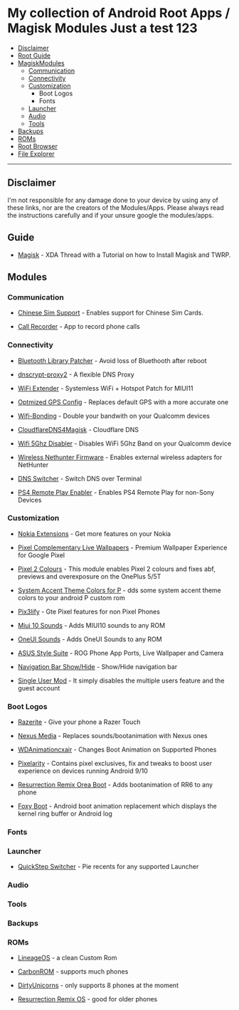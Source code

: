 # My collection of Android Root Apps / Magisk Modules Just a test 123

  - [Disclaimer](#Disclaimer)
  - [Root Guide](#Guide)
  - [MagiskModules](#Modules)
	- [Communication](#Communication)
	- [Connectivity](#Connectivity)
	- [Customization](#customizationM)
		- Boot Logos
		- Fonts
	- [Launcher](#Launcher)
	- [Audio](#Audio)
	- [Tools](#Tools)
  - [Backups](#backups)
  - [ROMs](#ROMs)
  - [Root Browser](#Explorer)
  - [File Explorer](#FExplorer)
  ---

  ## Disclaimer
  I'm not responsible for any damage done to your device by using any of these links, nor are the creators of the Modules/Apps.
  Please always read the instructions carefully and if your unsure google the modules/apps.


  ## Guide

  * [Magisk](https://www.xda-developers.com/how-to-install-magisk/) - XDA Thread with a Tutorial on how to Install Magisk and TWRP.

  ## Modules



  ### Communication

  * [Chinese Sim Support](https://github.com/Magisk-Modules-Repo/chinese_sim_supporter) - Enables support for Chinese Sim Cards.

  * [Call Recorder](https://github.com/Magisk-Modules-Repo/callrecorder-skvalex) - App to record phone calls


  ### Connectivity

  * [Bluetooth Library Patcher](https://github.com/Magisk-Modules-Repo/BluetoothLibraryPatcher) - Avoid loss of Bluethooth after reboot

  * [dnscrypt-proxy2](https://github.com/Magisk-Modules-Repo/dnscrypt-proxy2) - A flexible DNS Proxy

  * [WiFi Extender](https://github.com/Magisk-Modules-Repo/WiFi_Extender) - Systemless WiFi + Hotspot Patch for MIUI11

  * [Optmized GPS Config](https://github.com/Magisk-Modules-Repo/optmizedgpsconf) - Replaces default GPS with a more accurate one

  * [Wifi-Bonding](https://github.com/Magisk-Modules-Repo/wifi-bonding) - Double your bandwith on your Qualcomm devices

  * [CloudflareDNS4Magisk](https://github.com/Magisk-Modules-Repo/CloudflareDNS4Magisk) - Cloudflare DNS

  * [Wifi 5Ghz Disabler](https://github.com/Magisk-Modules-Repo/wifi5ghzdisabler) - Disables WiFi 5Ghz Band on your Qualcomm device

  * [Wireless Nethunter Firmware](https://github.com/Magisk-Modules-Repo/wirelessFirmware) - Enables external wireless adapters for NetHunter

  * [DNS Switcher](https://github.com/Magisk-Modules-Repo/dns_switch) - Switch DNS over Terminal

  * [PS4 Remote Play Enabler](https://github.com/Magisk-Modules-Repo/PS4RE) - Enables PS4 Remote Play for non-Sony Devices

  ### Customization

   * [Nokia Extensions](https://github.com/Magisk-Modules-Repo/nokia-extensions) - Get more features on your Nokia

  * [Pixel Complementary Live Wallpapers](https://github.com/Magisk-Modules-Repo/pixel-complementary-live-wallpapers) - Premium Wallpaper Experience for Google Pixel

  * [Pixel 2 Colours](https://github.com/Magisk-Modules-Repo/pixel2colours) - This module enables Pixel 2 colours and fixes abf, previews and overexposure on the OnePlus 5/5T

 * [System Accent Theme Colors for P](https://github.com/Magisk-Modules-Repo/sap#system-accent-theme-colors-for-p) - dds some system accent theme colors to your android P custom rom

 * [Pix3lify](https://github.com/Magisk-Modules-Repo/Pix3lify) - Gte Pixel features for non Pixel Phones

 * [Miui 10 Sounds](https://github.com/Magisk-Modules-Repo/miui-10-sounds) - Adds MIUI10 sounds to any ROM

 * [OneUI Sounds](https://github.com/Magisk-Modules-Repo/OneUISounds) - Adds OneUI Sounds to any ROM

 * [ASUS Style Suite](https://github.com/Magisk-Modules-Repo/ASUS-Style-Suite) - ROG Phone App Ports, Live Wallpaper and Camera

 * [Navigation Bar Show/Hide](https://github.com/Magisk-Modules-Repo/navbar-overlay) - Show/Hide navigation bar

 * [Single User Mod](https://github.com/Magisk-Modules-Repo/single-user) - It simply disables the multiple users feature and the guest account

  ### Boot Logos

  * [Razerite](https://github.com/Magisk-Modules-Repo/Razerite) - Give your phone a Razer Touch

  * [Nexus Media](https://github.com/Magisk-Modules-Repo/nexusmedia) - Replaces sounds/bootanimation with Nexus ones

  * [WDAnimationcxair](https://github.com/Magisk-Modules-Repo/WDAnimationcxair) - Changes Boot Animation on Supported Phones

  * [Pixelarity](https://github.com/Magisk-Modules-Repo/PIXELARITY) - Contains pixel exclusives, fix and tweaks to boost user experience on devices running Android 9/10

* [Resurrection Remix Orea Boot](https://github.com/Magisk-Modules-Repo/RR-O-boot) - Adds bootanimation of RR6 to any phone

* [Foxy Boot](https://github.com/Magisk-Modules-Repo/foxy-boot) - Android boot animation replacement which displays the kernel ring buffer or Android log

 ### Fonts

 ### Launcher

 * [QuickStep Switcher](https://github.com/Magisk-Modules-Repo/quickstepswitcher) - Pie recents for any supported Launcher

 ### Audio


 ### Tools

 ### Backups

 ### ROMs

 * [LineageOS](https://lineageos.org/) - a clean Custom Rom

 * [CarbonROM](https://carbonrom.org/) - supports much phones

 * [DirtyUnicorns](https://dirtyunicorns.com/) - only supports 8 phones at the moment

 * [Resurrection Remix OS](https://www.resurrectionremix.com/) - good for older phones
